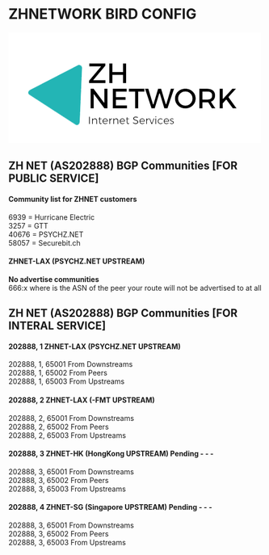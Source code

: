 # ZHNETWORK BIRD CONFIG
<img src="zhnetremovebg-cut.png" />
  
## ZH NET (AS202888) BGP Communities [FOR PUBLIC SERVICE]
#### Community list for ZHNET customers
6939  = Hurricane Electric  
3257  = GTT  
40676 = PSYCHZ.NET  
58057 = Securebit.ch  
#### ZHNET-LAX (PSYCHZ.NET UPSTREAM)  
<strong>No advertise communities</strong>  
666:x where is the ASN of the peer your route will not be advertised to at all   

## ZH NET (AS202888) BGP Communities [FOR INTERAL SERVICE]  

#### 202888, 1 ZHNET-LAX (PSYCHZ.NET UPSTREAM)  
202888, 1, 65001 From Downstreams  
202888, 1, 65002 From Peers  
202888, 1, 65003 From Upstreams  
  
#### 202888, 2 ZHNET-LAX (-FMT UPSTREAM)  
202888, 2, 65001 From Downstreams  
202888, 2, 65002 From Peers  
202888, 2, 65003 From Upstreams  
  
#### 202888, 3 ZHNET-HK (HongKong UPSTREAM) Pending - - -   
202888, 3, 65001 From Downstreams  
202888, 3, 65002 From Peers  
202888, 3, 65003 From Upstreams  
  
#### 202888, 4 ZHNET-SG (Singapore UPSTREAM) Pending - - -   
202888, 3, 65001 From Downstreams  
202888, 3, 65002 From Peers  
202888, 3, 65003 From Upstreams  
  
